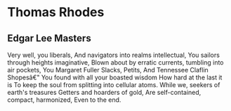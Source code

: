 # Thomas Rhodes
## Edgar Lee Masters
Very well, you liberals,
And navigators into realms intellectual,
You sailors through heights imaginative,
Blown about by erratic currents, tumbling into air pockets,
You Margaret Fuller Slacks, Petits,
And Tennessee Claflin Shopesâ€"
You found with all your boasted wisdom
How hard at the last it is
To keep the soul from splitting into cellular atoms.
While we, seekers of earth's treasures
Getters and hoarders of gold,
Are self-contained, compact, harmonized,
Even to the end.